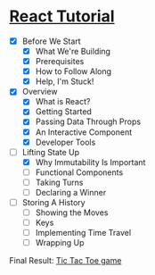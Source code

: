 # [React Tutorial](https://reactjs.org/tutorial/tutorial.html#lifting-state-up)

* [X] Before We Start
    * [X] What We're Building
    * [X] Prerequisites
    * [X] How to Follow Along
    * [X] Help, I'm Stuck!
* [X] Overview
    * [X] What is React?
    * [X] Getting Started
    * [X] Passing Data Through Props
    * [X] An Interactive Component
    * [X] Developer Tools
* [ ] Lifting State Up
    * [X] Why Immutability Is Important
    * [ ] Functional Components
    * [ ] Taking Turns
    * [ ] Declaring a Winner
* [ ] Storing A History
    * [ ] Showing the Moves
    * [ ] Keys
    * [ ] Implementing Time Travel
    * [ ] Wrapping Up

Final Result: [Tic Tac Toe game](https://codepen.io/gaearon/pen/gWWZgR?editors=0010)